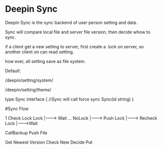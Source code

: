 # Deepin Sync

Deepin Sync is the sync backend of user person setting and data.

Sync will compare local file and server file version, then decide whow to sync.

if a client get a new setting to server, first create a .lock on server, so another client on can read setting.

how ever, all setting save as file system.

Default:

/deepin/setting/system/

/deepin/setting/theme/

type Sync interface {
    //Sync will call force sync
    Sync(id string)
}


#Sync Flow

1 Check Lock
  Lock |---> Wait ...
  NoLock |---> Push Lock
    |---> Recheck Lock
        |--->Wait

  CallBackup
     Push File

 Get Newest Version
    Check New 
        Decide Put
